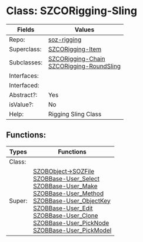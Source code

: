 
# Class:	SZCORigging-Sling

| Fields | Values |
| --------- | --------- |
| Repo: | [soz-rigging](/repos/soz-rigging.html) |
| Superclass: | [SZCORigging-Item](SZCORigging-Item.html) |
| Subclasses: | [SZCORigging-Chain](SZCORigging-Chain.html) <br> [SZCORigging-RoundSling](SZCORigging-RoundSling.html) |
| Interfaces: |  |
| Interfaced: |  |
| Abstract?: | Yes |
| isValue?: | No |
| Help: | Rigging Sling Class |


## Functions:

| Types | Functions |
| --------- | --------- |
| Class: |  |
| Super: | [SZOBObject->SOZFile](SZOBObject.html) <br> [SZOBBase-User_Select](SZOBBase.html) <br> [SZOBBase-User_Make](SZOBBase.html) <br> [SZOBBase-User_Method](SZOBBase.html) <br> [SZOBBase-User_ObjectKey](SZOBBase.html) <br> [SZOBBase-User_Edit](SZOBBase.html) <br> [SZOBBase-User_Clone](SZOBBase.html) <br> [SZOBBase-User_PickNode](SZOBBase.html) <br> [SZOBBase-User_PickModel](SZOBBase.html) |


